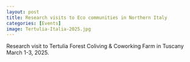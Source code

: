 ```yaml
---
layout: post
title: Research visits to Eco communities in Northern Italy 
categories: [Events]
image: Tertulia-Italia-2025.jpg
---
```

Research visit to Tertulia Forest Coliving & Coworking Farm in Tuscany March 1-3, 2025. 
